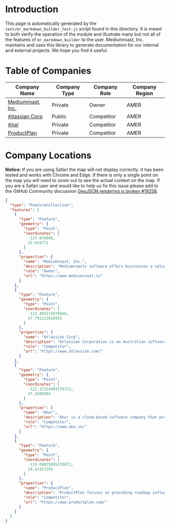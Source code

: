 
# Introduction
This page is automatically generated by the `test/mr_markdown_builder_test.js` script found in this directory.  It is meant to both verify the operation of the module and illustrate many but not all of the features of `mr_markdown_builder` to the user.  Mediumroast, Inc. maintains and uses this library to generate documentation for our internal and external projects.  We hope you find it useful.
# Table of Companies
 | Company Name | Company Type | Company Role | Company Region | 
 |  ---  |  ---  |  ---  |  ---  | 
 |  [Mediumroast, Inc.](./MediumroastInc.md)  | Private | Owner | AMER | 
 |  [Atlassian Corp](./AtlassianCorp.md)  | Public | Competitor | AMER | 
 |  [Aha!](./Aha.md)  | Private | Competitor | AMER | 
 |  [ProductPlan](./ProductPlan.md)  | Private | Competitor | AMER | 


# Company Locations
**Notice:** If you are using Safari the map will not display correctly. It has been tested and works with Chrome and Edge.  If there is only a single point on the map you will need to zoom out to see the actual context on the map. If you are a Safari user and would like to help us fix this issue please add to the GitHub Community discussion [GeoJSON rendering is broken #19258](https://github.com/orgs/community/discussions/19258).
```geojson
{
  "type": "FeatureCollection",
  "features": [
    {
      "type": "Feature",
      "geometry": {
        "type": "Point",
        "coordinates": [
          -117.078046,
          32.934771
        ]
      },
      "properties": {
        "name": "Mediumroast, Inc.",
        "description": "Mediumroasts software offers businesses a valuable tool for conducting competitive analysis. With its succinct reports, businesses can gain insights into their competitors documentation and messaging, which are analyzed and compared to their own.",
        "role": "Owner",
        "url": "https://www.mediumroast.io"
      }
    },
    {
      "type": "Feature",
      "geometry": {
        "type": "Point",
        "coordinates": [
          -122.403374976666,
          37.791121018953
        ]
      },
      "properties": {
        "name": "Atlassian Corp",
        "description": "Atlassian Corporation is an Australian software company that develops products for software developers, and project managers among other groups. The company is domiciled in Delaware, with global headquarters in Sydney, Australia, and US headquarters in San Francisco.  In the fourth fiscal quarter of 2022, Atlassian reported serving 242,623 customers in over 190 countries, with 10 million monthly active users. As of June 2022, the company had 8,813 employees across 13 countries.",
        "role": "Competitor",
        "url": "https://www.atlassian.com/"
      }
    },
    {
      "type": "Feature",
      "geometry": {
        "type": "Point",
        "coordinates": [
          -122.17124493370723,
          37.4585084
        ]
      },
      "properties": {
        "name": "Aha!",
        "description": "Aha! is a cloud-based software company that provides product development software for companies in the United States and internationally. Aha! offers Software-as-a-Service (SaaS) products for organizations to set strategy, ideate, plan, showcase, build, and launch new products and enhancements.",
        "role": "Competitor",
        "url": "https://www.aha.io/"
      }
    },
    {
      "type": "Feature",
      "geometry": {
        "type": "Point",
        "coordinates": [
          -119.69875095370872,
          34.42157295
        ]
      },
      "properties": {
        "name": "ProductPlan",
        "description": "ProductPlan focuses on providing roadmap software solutions. The company offers a platform to simplify product management by enabling users to build strategic roadmaps, align with customer needs, prioritize tasks, and measure success.",
        "role": "Competitor",
        "url": "https://www.productplan.com/"
      }
    }
  ]
}
```